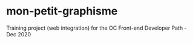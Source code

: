# mon-petit-graphisme
Training project (web integration) for the OC Front-end Developer Path - Dec 2020
